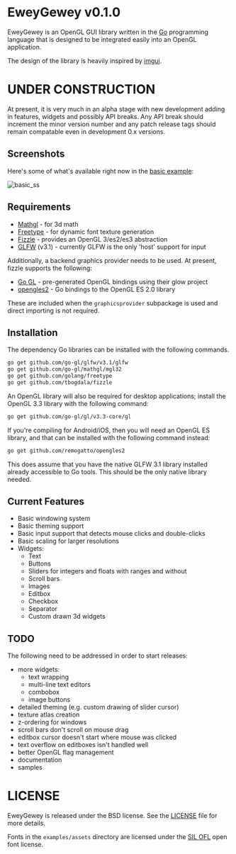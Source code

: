 EweyGewey v0.1.0
================

EweyGewey is an OpenGL GUI library written in the [Go][golang] programming language
that is designed to be integrated easily into an OpenGL application.

The design of the library is heavily inspired by [imgui][imgui].

UNDER CONSTRUCTION
==================

At present, it is very much in an alpha stage with new development adding in
features, widgets and possibly API breaks. Any API break should increment the
minor version number and any patch release tags should remain compatable even
in development 0.x versions.

Screenshots
-----------

Here's some of what's available right now in the [basic example][basic_example]:

![basic_ss][basic_ss]


Requirements
------------

* [Mathgl][mgl] - for 3d math
* [Freetype][ftgo] - for dynamic font texture generation
* [Fizzle][fizzle] - provides an OpenGL 3/es2/es3 abstraction
* [GLFW][glfw-go] (v3.1) - currently GLFW is the only 'host' support for input

Additionally, a backend graphics provider needs to be used. At present, fizzle
supports the following:

* [Go GL][go-gl] - pre-generated OpenGL bindings using their glow project
* [opengles2][opengles2] - Go bindings to the OpenGL ES 2.0 library

These are included when the `graphicsprovider` subpackage is used and direct
importing is not required.

Installation
------------

The dependency Go libraries can be installed with the following commands.

```bash
go get github.com/go-gl/glfw/v3.1/glfw
go get github.com/go-gl/mathgl/mgl32
go get github.com/golang/freetype
go get github.com/tbogdala/fizzle
```

An OpenGL library will also be required for desktop applications; install
the OpenGL 3.3 library with the following command:

```bash
go get github.com/go-gl/gl/v3.3-core/gl
```

If you're compiling for Android/iOS, then you will need an OpenGL ES library,
and that can be installed with the following command instead:

```bash
go get github.com/remogatto/opengles2
```

This does assume that you have the native GLFW 3.1 library installed already
accessible to Go tools. This should be the only native library needed.

Current Features
----------------

* Basic windowing system
* Basic theming support
* Basic input support that detects mouse clicks and double-clicks
* Basic scaling for larger resolutions
* Widgets:
    * Text
    * Buttons
    * Sliders for integers and floats with ranges and without
    * Scroll bars
    * Images
    * Editbox
    * Checkbox
    * Separator
    * Custom drawn 3d widgets

TODO
----

The following need to be addressed in order to start releases:

* more widgets:
    * text wrapping
    * multi-line text editors
    * combobox
    * image buttons
* detailed theming (e.g. custom drawing of slider cursor)
* texture atlas creation
* z-ordering for windows
* scroll bars don't scroll on mouse drag
* editbox cursor doesn't start where mouse was clicked
* text overflow on editboxes isn't handled well
* better OpenGL flag management
* documentation
* samples


LICENSE
=======

EweyGewey is released under the BSD license. See the [LICENSE][license-link] file for more details.

Fonts in the `examples/assets` directory are licensed under the [SIL OFL][sil_ofl] open font license.

[golang]: https://golang.org/
[fizzle]: https://github.com/tbogdala/fizzle
[glfw-go]: https://github.com/go-gl/glfw
[mgl]: https://github.com/go-gl/mathgl
[ftgo]: https://github.com/golang/freetype
[go-gl]: https://github.com/go-gl/glow
[opengles2]: https://github.com/remogatto/opengles2
[imgui]: https://github.com/ocornut/imgui
[sil_ofl]: http://scripts.sil.org/cms/scripts/page.php?site_id=nrsi&id=OFL
[license-link]: https://raw.githubusercontent.com/tbogdala/eweygewey/master/LICENSE
[basic_ss]: https://github.com/tbogdala/eweygewey/blob/master/examples/screenshots/basic_ss_0.jpg
[basic_example]: https://github.com/tbogdala/eweygewey/blob/master/examples/basicGLFW/main.go
